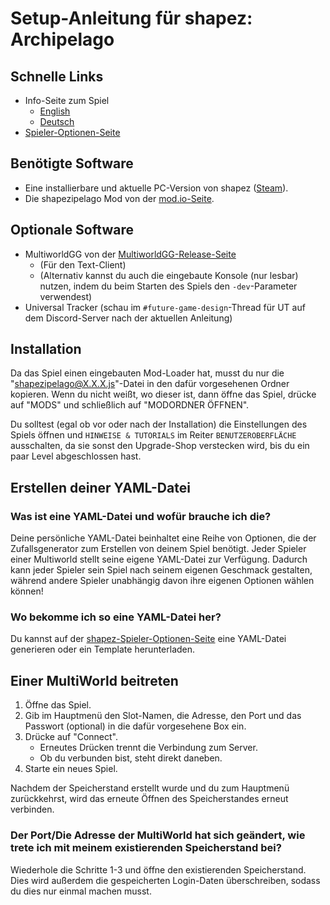 # Setup-Anleitung für shapez: Archipelago

## Schnelle Links

- Info-Seite zum Spiel
    * [English](/games/shapez/info/en)
    * [Deutsch](/games/shapez/info/de)
- [Spieler-Optionen-Seite](/games/shapez/player-options)

## Benötigte Software

- Eine installierbare und aktuelle PC-Version von shapez ([Steam](https://store.steampowered.com/app/1318690/shapez/)).
- Die shapezipelago Mod von der [mod.io-Seite](https://mod.io/g/shapez/m/shapezipelago).

## Optionale Software

- MultiworldGG von der [MultiworldGG-Release-Seite](https://github.com/MultiworldGG/MultiworldGG/releases)
    * (Für den Text-Client)
    * (Alternativ kannst du auch die eingebaute Konsole (nur lesbar) nutzen, indem du beim Starten des Spiels den 
  `-dev`-Parameter verwendest)
- Universal Tracker (schau im `#future-game-design`-Thread für UT auf dem Discord-Server nach der aktuellen Anleitung)

## Installation

Da das Spiel einen eingebauten Mod-Loader hat, musst du nur die "shapezipelago@X.X.X.js"-Datei in den dafür vorgesehenen
Ordner kopieren. Wenn du nicht weißt, wo dieser ist, dann öffne das Spiel, drücke auf "MODS" und schließlich auf
"MODORDNER ÖFFNEN".

Du solltest (egal ob vor oder nach der Installation) die Einstellungen des Spiels öffnen und `HINWEISE & TUTORIALS` im 
Reiter `BENUTZEROBERFLÄCHE` ausschalten, da sie sonst den Upgrade-Shop verstecken wird, bis du ein paar Level 
abgeschlossen hast.

## Erstellen deiner YAML-Datei

### Was ist eine YAML-Datei und wofür brauche ich die?

Deine persönliche YAML-Datei beinhaltet eine Reihe von Optionen, die der Zufallsgenerator zum Erstellen von deinem 
Spiel benötigt. Jeder Spieler einer Multiworld stellt seine eigene YAML-Datei zur Verfügung. Dadurch kann jeder Spieler 
sein Spiel nach seinem eigenen Geschmack gestalten, während andere Spieler unabhängig davon ihre eigenen Optionen 
wählen können!

### Wo bekomme ich so eine YAML-Datei her?

Du kannst auf der [shapez-Spieler-Optionen-Seite](/games/shapez/player-options) eine YAML-Datei generieren oder ein 
Template herunterladen.

## Einer MultiWorld beitreten

1. Öffne das Spiel.
2. Gib im Hauptmenü den Slot-Namen, die Adresse, den Port und das Passwort (optional) in die dafür vorgesehene Box ein.
3. Drücke auf "Connect".
   - Erneutes Drücken trennt die Verbindung zum Server.
   - Ob du verbunden bist, steht direkt daneben.
4. Starte ein neues Spiel.

Nachdem der Speicherstand erstellt wurde und du zum Hauptmenü zurückkehrst, wird das erneute Öffnen des Speicherstandes 
erneut verbinden.

### Der Port/Die Adresse der MultiWorld hat sich geändert, wie trete ich mit meinem existierenden Speicherstand bei? 

Wiederhole die Schritte 1-3 und öffne den existierenden Speicherstand. Dies wird außerdem die gespeicherten Login-Daten 
überschreiben, sodass du dies nur einmal machen musst. 